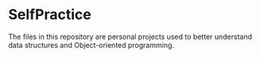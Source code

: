 # SelfPractice

The files in this repository are personal projects used to better understand data structures and Object-oriented programming.
